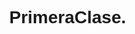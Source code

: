 
# PrimeraClase.
<!DOCTYPE html>
<html>
  <head>
    <meta charset="utf-8">
    <title>OpenLayers</title>
    <style>
      @import "node_modules/ol/ol.css";
    </style>
    <style>
      html, body, #map-container {
        margin: 0;
        height: 100%;
        width: 100%;
        font-family: sans-serif;
      }
    </style>
  </head>
  <body>
    <div id="map-container"></div>
    <script src="./main.js" type="module"></script>
  </body>
</html>
